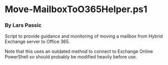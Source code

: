 # Move-MailboxToO365Helper.ps1
### By Lars Passic
Script to provide guidance and monitoring of moving a mailbox from Hybrid Exchange server to Office 365.

Note that this uses an outdated method to connect to Exchange Online PowerShell so should probably be modified heavily before use.
